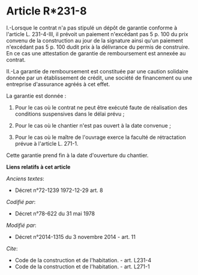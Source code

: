 # Article R*231-8

I.-Lorsque le contrat n'a pas stipulé un dépôt de garantie conforme à l'article L. 231-4-III, il prévoit un paiement
n'excédant pas 5 p. 100 du prix convenu de la construction au jour de la signature ainsi qu'un paiement n'excédant pas 5 p.
100 dudit prix à la délivrance du permis de construire. En ce cas une attestation de garantie de remboursement est annexée au
contrat. 

II.-La garantie de remboursement est constituée par une caution solidaire donnée par un établissement de crédit, une société
de financement ou une entreprise d'assurance agréés à cet effet. 

La garantie est donnée : 

1. Pour le cas où le contrat ne peut être exécuté faute de réalisation des conditions suspensives dans le délai prévu ; 

2. Pour le cas où le chantier n'est pas ouvert à la date convenue ; 

3. Pour le cas où le maître de l'ouvrage exerce la faculté de rétractation prévue à l'article L. 271-1. 

Cette garantie prend fin à la date d'ouverture du chantier.

**Liens relatifs à cet article**

_Anciens textes_:

  - Décret n°72-1239 1972-12-29 art. 8

_Codifié par_:

  - Décret n°78-622 du 31 mai 1978

_Modifié par_:

  - Décret n°2014-1315 du 3 novembre 2014 - art. 11

_Cite_:

  - Code de la construction et de l'habitation. - art. L231-4
  - Code de la construction et de l'habitation. - art. L271-1
